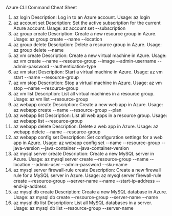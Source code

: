Azure CLI Command Cheat Sheet
1. az login
Description: Log in to an Azure account.
Usage: az login
2. az account set
Description: Set the active subscription for the current Azure account.
Usage: az account set --subscription <subscription-id>
3. az group create
Description: Create a new resource group in Azure.
Usage: az group create --name <group-name> --location <location>
4. az group delete
Description: Delete a resource group in Azure.
Usage: az group delete --name <group-name>
5. az vm create
Description: Create a new virtual machine in Azure.
Usage: az vm create --name <vm-name> --resource-group <group-name> --image <image-name> --admin-username <username> --admin-password <password> --authentication-type <auth-type>
6. az vm start
Description: Start a virtual machine in Azure.
Usage: az vm start --name <vm-name> --resource-group <group-name>
7. az vm stop
Description: Stop a virtual machine in Azure.
Usage: az vm stop --name <vm-name> --resource-group <group-name>
8. az vm list
Description: List all virtual machines in a resource group.
Usage: az vm list --resource-group <group-name>
9. az webapp create
Description: Create a new web app in Azure.
Usage: az webapp create --name <app-name> --resource-group <group-name> --plan <plan-name>
10. az webapp list
Description: List all web apps in a resource group.
Usage: az webapp list --resource-group <group-name>
11. az webapp delete
Description: Delete a web app in Azure.
Usage: az webapp delete --name <app-name> --resource-group <group-name>
12. az webapp config set
Description: Set configuration settings for a web app in Azure.
Usage: az webapp config set --name <app-name> --resource-group <group-name> --java-version <version> --java-container <container> --java-container-version <container-version>
13. az mysql server create
Description: Create a new MySQL server in Azure.
Usage: az mysql server create --resource-group <group-name> --name <server-name> --location <location> --admin-user <username> --admin-password <password> --sku-name <sku-name>
14. az mysql server firewall-rule create
Description: Create a new firewall rule for a MySQL server in Azure.
Usage: az mysql server firewall-rule create --resource-group <group-name> --server-name <server-name> --name <rule-name> --start-ip-address <start-ip> --end-ip-address <end-ip>
15. az mysql db create
Description: Create a new MySQL database in Azure.
Usage: az mysql db create --resource-group <group-name> --server-name <server-name> --name <db-name>
16. az mysql db list
Description: List all MySQL databases in a server.
Usage: az mysql db list --resource-group <group-name> --server-name <server-name>
